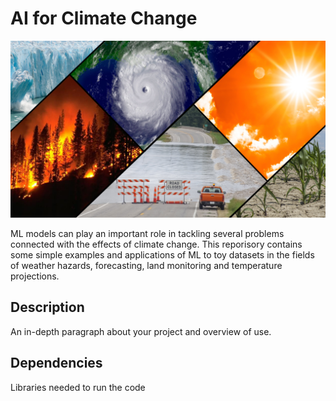# AI for Climate Change 

![CC](imgs/cc_img.jpg)

ML models can play an important role in tackling several problems connected with the effects of climate change. This reporisory contains some simple examples and applications of ML to toy datasets in the fields of weather hazards, forecasting, land monitoring and temperature projections. 

## Description

An in-depth paragraph about your project and overview of use.

## Dependencies

Libraries needed to run the code
